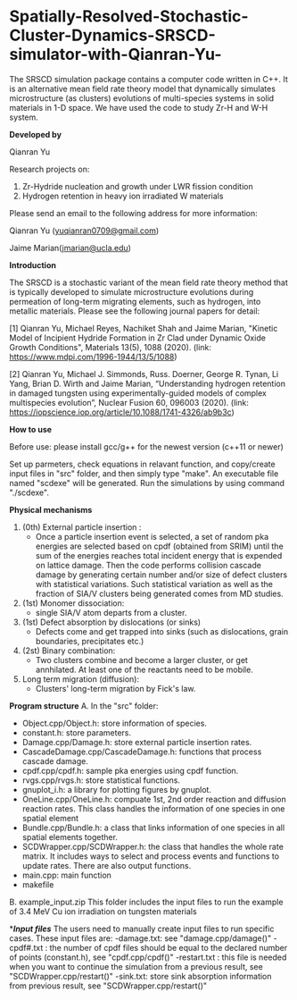 # Spatially-Resolved-Stochastic-Cluster-Dynamics-SRSCD-simulator-with-Qianran-Yu-
The SRSCD simulation package contains a computer code written in C++. It is an alternative mean field rate theory model that dynamically simulates microstructure (as clusters) evolutions of multi-species systems in solid materials in 1-D space. We have used the code to study Zr-H and W-H system.

****Developed by****

Qianran Yu

Research projects on:
1. Zr-Hydride nucleation and growth under LWR fission condition
2. Hydrogen retention in heavy ion irradiated W materials

Please send an email to the following address for more information:

Qianran Yu (yuqianran0709@gmail.com)

Jaime Marian(jmarian@ucla.edu)

****Introduction****

The SRSCD is a stochastic variant of the mean field rate theory method that is typically developed to simulate microstructure evolutions during permeation of long-term migrating elements, such as hydrogen, into metallic materials. Please see the following journal papers for detail:

[1] Qianran Yu, Michael Reyes, Nachiket Shah and Jaime Marian, "Kinetic Model of Incipient Hydride Formation in Zr Clad under Dynamic Oxide Growth Conditions", Materials 13(5), 1088 (2020). (link: https://www.mdpi.com/1996-1944/13/5/1088)

[2] Qianran Yu, Michael J. Simmonds, Russ. Doerner, George R. Tynan, Li Yang, Brian D. Wirth and Jaime Marian, “Understanding hydrogen retention in damaged tungsten using experimentally-guided models of complex multispecies evolution”, Nuclear Fusion 60, 096003 (2020). (link: https://iopscience.iop.org/article/10.1088/1741-4326/ab9b3c)

****How to use****

Before use: please install gcc/g++ for the newest version (c++11 or newer)

Set up parmeters, check equations in relavant function, and copy/create input files in "src" folder, and then simply type "make". An
executable file named "scdexe" will be generated. Run the simulations by using command "./scdexe".

****Physical mechanisms****

1. (0th) External particle insertion :
   - Once a particle insertion event is selected, a set of random pka energies are selected based on cpdf (obtained from SRIM) until the sum of the energies reaches total incident energy that is expended on lattice damage. Then the code performs collision cascade damage by generating certain number and/or size of defect clusters with statistical variations. Such statistical variation as well as the fraction of SIA/V clusters being generated comes from MD studies.  
2. (1st) Monomer dissociation:
   - single SIA/V atom departs from a cluster.
3. (1st) Defect absorption by dislocations (or sinks)
   - Defects come and get trapped into sinks (such as dislocations, grain boundaries, precipitates etc.)
4. (2st) Binary combination:
   - Two clusters combine and become a larger cluster, or get annhilated. At least one of the reactants need to be mobile.
5. Long term migration (diffusion):
   - Clusters' long-term migration by Fick's law. 

****Program structure****
A. In the "src" folder:
- Object.cpp/Object.h: store information of species.
- constant.h: store parameters. 
- Damage.cpp/Damage.h: store external particle insertion rates.
- CascadeDamage.cpp/CascadeDamage.h: functions that process cascade damage.
- cpdf.cpp/cpdf.h: sample pka energies using cpdf function.
- rvgs.cpp/rvgs.h: store statistical functions.
- gnuplot_i.h: a library for plotting figures by gnuplot.
- OneLine.cpp/OneLine.h: compuate 1st, 2nd order reaction and diffusion reaction rates. This class handles the information of one species in one spatial element 
- Bundle.cpp/Bundle.h: a class that links information of one species in all spatial elements together.
- SCDWrapper.cpp/SCDWrapper.h: the class that handles the whole rate matrix. It includes ways to select and process events and functions to update rates. There are also output functions. 
- main.cpp: main function
- makefile

B. example_input.zip
This folder includes the input files to run the example of 3.4 MeV Cu ion irradiation on tungsten materials

****Input files***
The users need to manually create input files to run specific cases. These input files are:
-damage.txt: see "damage.cpp/damage()"
-cpdf#.txt : the number of cpdf files should be equal to the declared number of points (constant.h), see "cpdf.cpp/cpdf()"
-restart.txt : this file is needed when you want to continue the simulation from a previous result, see "SCDWrapper.cpp/restart()"
-sink.txt: store sink absorption information from previous result, see "SCDWrapper.cpp/restart()"
